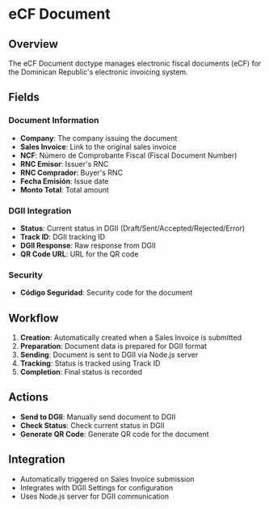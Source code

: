 # eCF Document

## Overview

The eCF Document doctype manages electronic fiscal documents (eCF) for the Dominican Republic's electronic invoicing system.

## Fields

### Document Information
- **Company**: The company issuing the document
- **Sales Invoice**: Link to the original sales invoice
- **NCF**: Número de Comprobante Fiscal (Fiscal Document Number)
- **RNC Emisor**: Issuer's RNC
- **RNC Comprador**: Buyer's RNC
- **Fecha Emisión**: Issue date
- **Monto Total**: Total amount

### DGII Integration
- **Status**: Current status in DGII (Draft/Sent/Accepted/Rejected/Error)
- **Track ID**: DGII tracking ID
- **DGII Response**: Raw response from DGII
- **QR Code URL**: URL for the QR code

### Security
- **Código Seguridad**: Security code for the document

## Workflow

1. **Creation**: Automatically created when a Sales Invoice is submitted
2. **Preparation**: Document data is prepared for DGII format
3. **Sending**: Document is sent to DGII via Node.js server
4. **Tracking**: Status is tracked using Track ID
5. **Completion**: Final status is recorded

## Actions

- **Send to DGII**: Manually send document to DGII
- **Check Status**: Check current status in DGII
- **Generate QR Code**: Generate QR code for the document

## Integration

- Automatically triggered on Sales Invoice submission
- Integrates with DGII Settings for configuration
- Uses Node.js server for DGII communication
